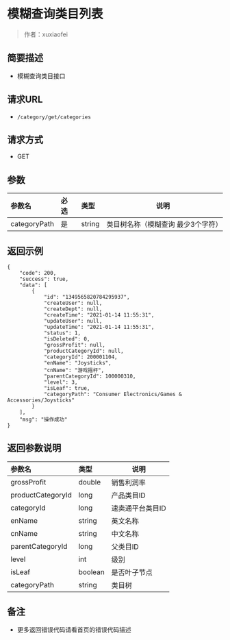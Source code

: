# 模糊查询类目列表

> 作者：xuxiaofei

## 简要描述

- 模糊查询类目接口

## 请求URL
- `/category/get/categories `
  
## 请求方式
- GET 

## 参数

|参数名|必选|类型|说明|
|:----    |:---|:----- |-----   |
|categoryPath |是  |string |类目树名称（模糊查询 最少3个字符）   |


## 返回示例 

``` 
{
    "code": 200,
    "success": true,
    "data": [
        {
            "id": "1349565820784295937",
            "createUser": null,
            "createDept": null,
            "createTime": "2021-01-14 11:55:31",
            "updateUser": null,
            "updateTime": "2021-01-14 11:55:31",
            "status": 1,
            "isDeleted": 0,
            "grossProfit": null,
            "productCategoryId": null,
            "categoryId": 200001104,
            "enName": "Joysticks",
            "cnName": "游戏摇杆",
            "parentCategoryId": 100000310,
            "level": 3,
            "isLeaf": true,
            "categoryPath": "Consumer Electronics/Games & Accessories/Joysticks"
        }
    ],
    "msg": "操作成功"
}
```

## 返回参数说明 

|参数名|类型|说明|
|:-----  |:-----|-----                           |
|  grossProfit | double    | 销售利润率  |
|  productCategoryId | long    | 产品类目ID  |
|  categoryId |   long  | 速卖通平台类目ID |
|  enName |   string  | 英文名称  |
|  cnName |  string   |  中文名称 |
|  parentCategoryId |  long   | 父类目ID  |
|  level |   int  | 级别  |
|  isLeaf |  boolean   |  是否叶子节点 |
|  categoryPath |  string   |  类目树 |

## 备注 

- 更多返回错误代码请看首页的错误代码描述